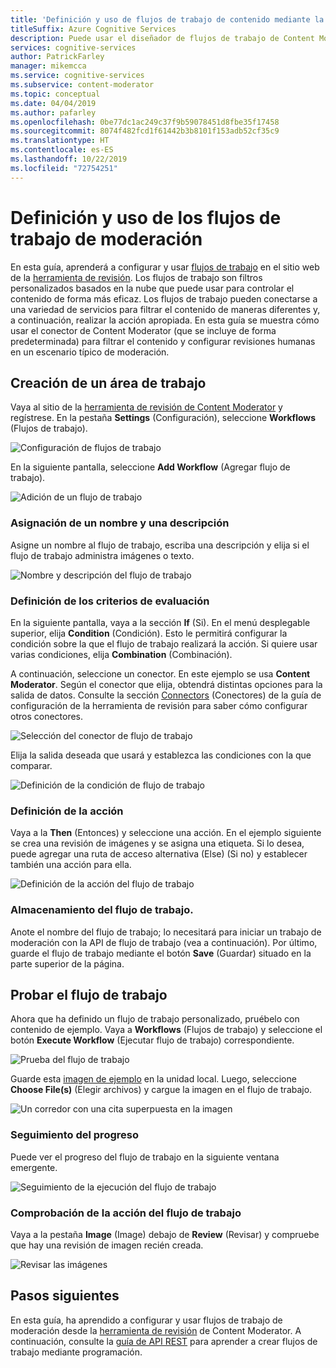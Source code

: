 ```yaml
---
title: 'Definición y uso de flujos de trabajo de contenido mediante la herramienta de revisión: Content Moderator'
titleSuffix: Azure Cognitive Services
description: Puede usar el diseñador de flujos de trabajo de Content Moderator para definir flujos de trabajo y umbrales personalizados en función de las directivas de contenido.
services: cognitive-services
author: PatrickFarley
manager: mikemcca
ms.service: cognitive-services
ms.subservice: content-moderator
ms.topic: conceptual
ms.date: 04/04/2019
ms.author: pafarley
ms.openlocfilehash: 0be77dc1ac249c37f9b59078451d8fbe35f17458
ms.sourcegitcommit: 8074f482fcd1f61442b3b8101f153adb52cf35c9
ms.translationtype: HT
ms.contentlocale: es-ES
ms.lasthandoff: 10/22/2019
ms.locfileid: "72754251"
---
```

# <a name="define-and-use-moderation-workflows"></a>Definición y uso de los flujos de trabajo de moderación

En esta guía, aprenderá a configurar y usar [flujos de trabajo](../review-api.md#workflows) en el sitio web de la [herramienta de revisión](https://contentmoderator.cognitive.microsoft.com). Los flujos de trabajo son filtros personalizados basados en la nube que puede usar para controlar el contenido de forma más eficaz. Los flujos de trabajo pueden conectarse a una variedad de servicios para filtrar el contenido de maneras diferentes y, a continuación, realizar la acción apropiada. En esta guía se muestra cómo usar el conector de Content Moderator (que se incluye de forma predeterminada) para filtrar el contenido y configurar revisiones humanas en un escenario típico de moderación.

## <a name="create-a-new-workflow"></a>Creación de un área de trabajo

Vaya al sitio de la [herramienta de revisión de Content Moderator](https://contentmoderator.cognitive.microsoft.com/) y regístrese. En la pestaña **Settings** (Configuración), seleccione **Workflows** (Flujos de trabajo).

![Configuración de flujos de trabajo](images/2-workflows-0.png)

En la siguiente pantalla, seleccione **Add Workflow** (Agregar flujo de trabajo).

![Adición de un flujo de trabajo](images/2-workflows-1.png)

### <a name="assign-a-name-and-description"></a>Asignación de un nombre y una descripción

Asigne un nombre al flujo de trabajo, escriba una descripción y elija si el flujo de trabajo administra imágenes o texto.

![Nombre y descripción del flujo de trabajo](images/image-workflow-create.PNG)

### <a name="define-evaluation-criteria"></a>Definición de los criterios de evaluación

En la siguiente pantalla, vaya a la sección **If** (Si). En el menú desplegable superior, elija **Condition** (Condición). Esto le permitirá configurar la condición sobre la que el flujo de trabajo realizará la acción. Si quiere usar varias condiciones, elija **Combination** (Combinación). 

A continuación, seleccione un conector. En este ejemplo se usa **Content Moderator**. Según el conector que elija, obtendrá distintas opciones para la salida de datos. Consulte la sección [Connectors](./configure.md#connectors) (Conectores) de la guía de configuración de la herramienta de revisión para saber cómo configurar otros conectores.

![Selección del conector de flujo de trabajo](images/image-workflow-connect-to.PNG)

Elija la salida deseada que usará y establezca las condiciones con la que comparar.

![Definición de la condición de flujo de trabajo](images/image-workflow-condition.PNG)

### <a name="define-the-action"></a>Definición de la acción

Vaya a la **Then** (Entonces) y seleccione una acción. En el ejemplo siguiente se crea una revisión de imágenes y se asigna una etiqueta. Si lo desea, puede agregar una ruta de acceso alternativa (Else) (Si no) y establecer también una acción para ella.

![Definición de la acción del flujo de trabajo](images/image-workflow-action.PNG)

### <a name="save-the-workflow"></a>Almacenamiento del flujo de trabajo.

Anote el nombre del flujo de trabajo; lo necesitará para iniciar un trabajo de moderación con la API de flujo de trabajo (vea a continuación). Por último, guarde el flujo de trabajo mediante el botón **Save** (Guardar) situado en la parte superior de la página.

## <a name="test-the-workflow"></a>Probar el flujo de trabajo

Ahora que ha definido un flujo de trabajo personalizado, pruébelo con contenido de ejemplo. Vaya a **Workflows** (Flujos de trabajo) y seleccione el botón **Execute Workflow** (Ejecutar flujo de trabajo) correspondiente.

![Prueba del flujo de trabajo](images/image-workflow-execute.PNG)

Guarde esta [imagen de ejemplo](https://moderatorsampleimages.blob.core.windows.net/samples/sample2.jpg) en la unidad local. Luego, seleccione **Choose File(s)** (Elegir archivos) y cargue la imagen en el flujo de trabajo.

![Un corredor con una cita superpuesta en la imagen](images/sample-text.jpg)

### <a name="track-progress"></a>Seguimiento del progreso

Puede ver el progreso del flujo de trabajo en la siguiente ventana emergente.

![Seguimiento de la ejecución del flujo de trabajo](images/image-workflow-job.PNG)

### <a name="verify-workflow-action"></a>Comprobación de la acción del flujo de trabajo

Vaya a la pestaña **Image** (Image) debajo de **Review** (Revisar) y compruebe que hay una revisión de imagen recién creada.

![Revisar las imágenes](images/image-workflow-review.PNG)

## <a name="next-steps"></a>Pasos siguientes

En esta guía, ha aprendido a configurar y usar flujos de trabajo de moderación desde la [herramienta de revisión](https://contentmoderator.cognitive.microsoft.com) de Content Moderator. A continuación, consulte la [guía de API REST](../try-review-api-workflow.md) para aprender a crear flujos de trabajo mediante programación.
